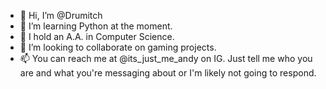 - 👋 Hi, I’m @Drumitch
- 👀 I’m learning Python at the moment.
- 🌱 I hold an A.A. in Computer Science.
- 💞️ I’m looking to collaborate on gaming projects.
- 📫 You can reach me at @its_just_me_andy on IG. Just tell me who you are and what you're messaging about or I'm likely not going to respond.

<!---
Drumitch/Drumitch is a ✨ special ✨ repository because its `README.md` (this file) appears on your GitHub profile.
You can click the Preview link to take a look at your changes.
--->
